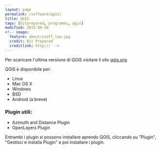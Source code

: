 ```yaml
---
layout: page
permalink: /software/qgis/
title: QGIS
tags: [bitprepared, programmi, qgis]
modified: 2015-08-28
<!-- image:
  feature: about/staff_low.jpg
  credit: Bit Prepared
  creditlink: http:// -->
---
```


Per scaricare l'ultima versione di QGIS visitare il sito [qgis.org](http://qgis.org/en/site/forusers/download.html).

QGIS è disponibile per: 

* Linux
* Mac OS X
* Windows
* BSD
* Android (a breve)

### Plugin utili: 

* Azimuth and Distance Plugin
* OpenLayers Plugin 

Entrambi i plugin si possono installare aprendo QGIS, cliccando su "Plugin", "Gestisci e installa Plugin" e poi installare i plugin. 

